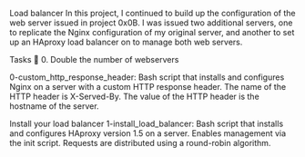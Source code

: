 Load balancer In this project, I continued to build up the configuration of the web server issued in project 0x0B. I was issued two additional servers, one to replicate the Nginx configuration of my original server, and another to set up an HAproxy load balancer on to manage both web servers.

Tasks 📃 0. Double the number of webservers

0-custom_http_response_header: Bash script that installs and configures Nginx on a server with a custom HTTP response header. The name of the HTTP header is X-Served-By. The value of the HTTP header is the hostname of the server.

Install your load balancer
1-install_load_balancer: Bash script that installs and configures HAproxy version 1.5 on a server. Enables management via the init script. Requests are distributed using a round-robin algorithm.
